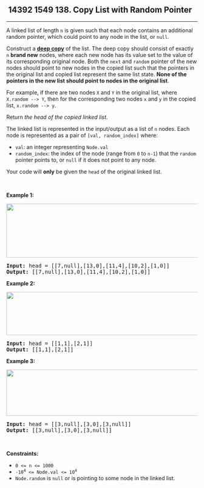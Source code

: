 <h2> 14392 1549
138. Copy List with Random Pointer</h2><hr><div><p>A linked list of length <code>n</code> is given such that each node contains an additional random pointer, which could point to any node in the list, or <code>null</code>.</p>

<p>Construct a <a href="https://en.wikipedia.org/wiki/Object_copying#Deep_copy" target="_blank"><strong>deep copy</strong></a> of the list. The deep copy should consist of exactly <code>n</code> <strong>brand new</strong> nodes, where each new node has its value set to the value of its corresponding original node. Both the <code>next</code> and <code>random</code> pointer of the new nodes should point to new nodes in the copied list such that the pointers in the original list and copied list represent the same list state. <strong>None of the pointers in the new list should point to nodes in the original list</strong>.</p>

<p>For example, if there are two nodes <code>X</code> and <code>Y</code> in the original list, where <code>X.random --&gt; Y</code>, then for the corresponding two nodes <code>x</code> and <code>y</code> in the copied list, <code>x.random --&gt; y</code>.</p>

<p>Return <em>the head of the copied linked list</em>.</p>

<p>The linked list is represented in the input/output as a list of <code>n</code> nodes. Each node is represented as a pair of <code>[val, random_index]</code> where:</p>

<ul>
	<li><code>val</code>: an integer representing <code>Node.val</code></li>
	<li><code>random_index</code>: the index of the node (range from <code>0</code> to <code>n-1</code>) that the <code>random</code> pointer points to, or <code>null</code> if it does not point to any node.</li>
</ul>

<p>Your code will <strong>only</strong> be given the <code>head</code> of the original linked list.</p>

<p>&nbsp;</p>
<p><strong class="example">Example 1:</strong></p>
<img alt="" src="https://assets.leetcode.com/uploads/2019/12/18/e1.png" style="width: 700px; height: 142px;">
<pre><strong>Input:</strong> head = [[7,null],[13,0],[11,4],[10,2],[1,0]]
<strong>Output:</strong> [[7,null],[13,0],[11,4],[10,2],[1,0]]
</pre>

<p><strong class="example">Example 2:</strong></p>
<img alt="" src="https://assets.leetcode.com/uploads/2019/12/18/e2.png" style="width: 700px; height: 114px;">
<pre><strong>Input:</strong> head = [[1,1],[2,1]]
<strong>Output:</strong> [[1,1],[2,1]]
</pre>

<p><strong class="example">Example 3:</strong></p>

<p><strong><img alt="" src="https://assets.leetcode.com/uploads/2019/12/18/e3.png" style="width: 700px; height: 122px;"></strong></p>

<pre><strong>Input:</strong> head = [[3,null],[3,0],[3,null]]
<strong>Output:</strong> [[3,null],[3,0],[3,null]]
</pre>

<p>&nbsp;</p>
<p><strong>Constraints:</strong></p>

<ul>
	<li><code>0 &lt;= n &lt;= 1000</code></li>
	<li><code>-10<sup>4</sup> &lt;= Node.val &lt;= 10<sup>4</sup></code></li>
	<li><code>Node.random</code> is <code>null</code> or is pointing to some node in the linked list.</li>
</ul>
</div>